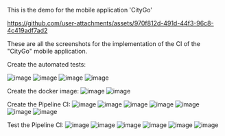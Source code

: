 This is the demo for the mobile application 'CityGo'

https://github.com/user-attachments/assets/970f812d-491d-44f3-96c8-4c419adf7ad2

These are all the screenshots for the implementation of the CI of the "CityGo" mobile application.

Create the automated tests:

![image](https://github.com/user-attachments/assets/649dd1ff-8b1c-4b4a-85ce-03207cc61fb8)
![image](https://github.com/user-attachments/assets/c435a35f-fa51-4915-8c47-c79282624844)
![image](https://github.com/user-attachments/assets/6f3e2564-02e8-48a3-b918-d530c77c0e4e)
![image](https://github.com/user-attachments/assets/02ccd6aa-cd89-47c2-af17-b7463ccf96eb)

Create the docker image:
![image](https://github.com/user-attachments/assets/e24e28c9-bf07-405c-a6ce-e8f051daf2c3)
![image](https://github.com/user-attachments/assets/e653629b-a342-49eb-a0b9-37298029acb9)

Create the Pipeline CI:
![image](https://github.com/user-attachments/assets/9c7c9b71-c118-4513-95f8-478b7698cd33)
![image](https://github.com/user-attachments/assets/ea522674-7dce-4f98-b4f8-f2a7539f05dd)
![image](https://github.com/user-attachments/assets/88896fb4-b637-4d25-bc67-aaefa3204b27)
![image](https://github.com/user-attachments/assets/646a0333-c6da-46df-818f-c96cecf14f71)
![image](https://github.com/user-attachments/assets/0cb6b17e-05e0-442d-b235-82c614613a1c)
![image](https://github.com/user-attachments/assets/01fecef5-d7d0-4b26-9e00-627ec6fb865e)
![image](https://github.com/user-attachments/assets/f8b71923-6eb0-463d-ab1c-2ee68ec52a2f)

Test the Pipeline CI:
![image](https://github.com/user-attachments/assets/f5010d13-0ca4-46b6-8412-6bf010304f08)
![image](https://github.com/user-attachments/assets/ad4dc842-7ec4-463c-81a5-17518ee44961)
![image](https://github.com/user-attachments/assets/6ba3924f-6756-4feb-ab19-b02bb630b102)
![image](https://github.com/user-attachments/assets/4ddf12b7-682b-4b1d-912c-f6c869af05c5)
![image](https://github.com/user-attachments/assets/c1ddf723-df94-49b1-81eb-10523b94c2bc)
![image](https://github.com/user-attachments/assets/61e7c67c-aedf-4f69-9d2d-5d5ea309744e)

  





